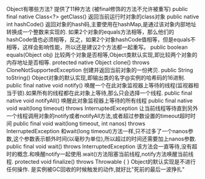 Object有哪些方法? 提供了11种方法 (被final修饰的方法不允许被重写)
    public final native Class<?> getClass()
        返回当前运行时对象的class对象
    public native int hashCode()
        返回对象的hash码,主要使用在hashMap,是通过该对象内部地址转换成一个整数来实现的.
        如果2个对象的equals方法相等，那么他们的hashCode值也必须相等，反之，如果2个对象hashCode值相等，但是equals不相等，这样会影响性能，所以还是建议2个方法都一起重写。
    public boolean equals(Object obj)
        比较两个对象是否相等,Object类默认实现,即比较两个对象的内存地址是否相等.
    protected native Object clone() throws CloneNotSupportedException
        创建并返回当前对象的一份拷贝.
    public String toString()
        Object对象的默认实现,即输出类的名字@实例的哈希码的16进制.
    public final native void notify()
        唤醒一个在此对象监视器上等待的线程(监视器相当于锁).如果所有的线程都在此对象上等待,那么只会选择一个线程.
    public final native void notifyAll()
        唤醒此对象监视器上等待的所有线程
    public final native void wait(long timeout) throws InterruptedException
        让当前线程等待直到另外一个线程调用对象的notify或者notifyAll方法,或者超过参数设置的timeout超时时间
    public final void wait(long timeout, int nanos) throws InterruptedException
        和wait(long timeout)方法一样,只不过多了一个nanos参数,这个参数表示额外时间(以毫秒为单位),所以超过的时间还需要加上nanos参数.
    public final void wait() throws InterruptedException
        该方法会一直等待,没有超时的概念.和唤醒notify一起使用.wait()方法阻塞当前线程,notify方法唤醒当前线程.
    protected void finalize() throws Throwable { }
        Object的默认实现是不进行任何操作.
        是实例被GC回收的时候触发的动作,就好比"死前的最后一波挣扎"




